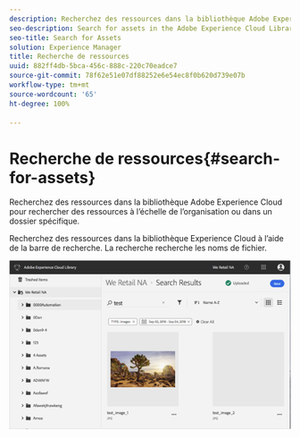```yaml
---
description: Recherchez des ressources dans la bibliothèque Adobe Experience Cloud pour rechercher des ressources à l’échelle de l’organisation ou dans un dossier spécifique.
seo-description: Search for assets in the Adobe Experience Cloud Library to find assets across the organization or in a specific folder.
seo-title: Search for Assets
solution: Experience Manager
title: Recherche de ressources
uuid: 882ff4db-5bca-456c-888c-220c70eadce7
source-git-commit: 78f62e51e07df88252e6e54ec8f0b620d739e07b
workflow-type: tm+mt
source-wordcount: '65'
ht-degree: 100%

---
```



# Recherche de ressources{#search-for-assets}

Recherchez des ressources dans la bibliothèque Adobe Experience Cloud pour rechercher des ressources à l’échelle de l’organisation ou dans un dossier spécifique.

Recherchez des ressources dans la bibliothèque Experience Cloud à l’aide de la barre de recherche. La recherche recherche les noms de fichier.

![](assets/library_search_filter_results.png)

